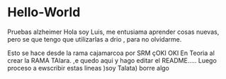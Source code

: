 # Hello-World
Pruebas alzheimer
Hola soy Luis, me entusiama aprender cosas nuevas, pero se que tengo que utilizarlas a drio , para no olvidarme.

Esto se hace desde la rama cajamarcoa por SRM
çOKI OKI
En Teoria al crear la RAMA TAlara. ,e quedo aqui y hago editar el README.....
Luego proceso a ewscribir estas lineas )soy Talata) borre algo
